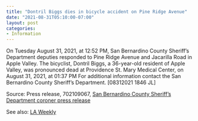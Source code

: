 ```yaml
---
title: "Dontril Biggs dies in bicycle accident on Pine Ridge Avenue"
date: "2021-08-31T05:10:00-07:00"
layout: post
categories:
- Information
---
```


On Tuesday August 31, 2021, at 12:52 PM, San Bernardino County Sheriff’s Department deputies responded to Pine Ridge Avenue and Jacarilla Road in Apple Valley. The bicyclist, Dontril Biggs, a 36-year-old resident of Apple Valley, was pronounced dead at Providence St. Mary Medical Center, on August 31, 2021, at 01:37 PM For additional information contact the San Bernardino County Sheriff’s Department. \[08312021 1846 JL\]

Source: Press release, 702109067, [San Bernardino County Sheriff’s Department coroner press release](https://wp.sbcounty.gov/sheriff/media-center/coroner-press-release/)

See also: [LA Weekly](https://www.laweekly.com/dontril-biggs-dies-bicycle-accident-pine-ridge-avenue-apple-valley-ca/)